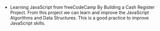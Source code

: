 - Learning JavaScript from freeCodeCamp By Building a Cash Register Project. From this project we can learn and improve the JavaScript Algorithms and Data Structures. This is a good practice to improve JavaScript skills.

